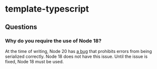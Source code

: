 # template-typescript

## Questions

### Why do you require the use of Node 18?

At the time of writing, Node 20 has [a bug](https://github.com/TypeStrong/ts-node/issues/2026) that prohibits errors from being serialized correctly. Node 18 does not have this issue. Until the issue is fixed, Node 18 must be used.